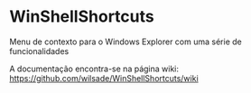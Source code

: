 # WinShellShortcuts
Menu de contexto para o Windows Explorer com uma série de funcionalidades

A documentação encontra-se na página wiki:
https://github.com/wilsade/WinShellShortcuts/wiki

